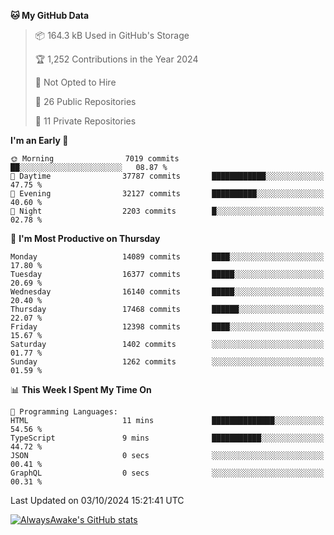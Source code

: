<!--START_SECTION:waka-->
**🐱 My GitHub Data** 

> 📦 164.3 kB Used in GitHub's Storage 
 > 
> 🏆 1,252 Contributions in the Year 2024
 > 
> 🚫 Not Opted to Hire
 > 
> 📜 26 Public Repositories 
 > 
> 🔑 11 Private Repositories 
 > 
**I'm an Early 🐤** 

```text
🌞 Morning                7019 commits        ██░░░░░░░░░░░░░░░░░░░░░░░   08.87 % 
🌆 Daytime                37787 commits       ████████████░░░░░░░░░░░░░   47.75 % 
🌃 Evening                32127 commits       ██████████░░░░░░░░░░░░░░░   40.60 % 
🌙 Night                  2203 commits        █░░░░░░░░░░░░░░░░░░░░░░░░   02.78 % 
```
📅 **I'm Most Productive on Thursday** 

```text
Monday                   14089 commits       ████░░░░░░░░░░░░░░░░░░░░░   17.80 % 
Tuesday                  16377 commits       █████░░░░░░░░░░░░░░░░░░░░   20.69 % 
Wednesday                16140 commits       █████░░░░░░░░░░░░░░░░░░░░   20.40 % 
Thursday                 17468 commits       ██████░░░░░░░░░░░░░░░░░░░   22.07 % 
Friday                   12398 commits       ████░░░░░░░░░░░░░░░░░░░░░   15.67 % 
Saturday                 1402 commits        ░░░░░░░░░░░░░░░░░░░░░░░░░   01.77 % 
Sunday                   1262 commits        ░░░░░░░░░░░░░░░░░░░░░░░░░   01.59 % 
```


📊 **This Week I Spent My Time On** 

```text
💬 Programming Languages: 
HTML                     11 mins             ██████████████░░░░░░░░░░░   54.56 % 
TypeScript               9 mins              ███████████░░░░░░░░░░░░░░   44.72 % 
JSON                     0 secs              ░░░░░░░░░░░░░░░░░░░░░░░░░   00.41 % 
GraphQL                  0 secs              ░░░░░░░░░░░░░░░░░░░░░░░░░   00.31 % 
```


 Last Updated on 03/10/2024 15:21:41 UTC
<!--END_SECTION:waka-->

[![AlwaysAwake's GitHub stats](https://github-readme-stats.vercel.app/api?username=AlwaysAwake&show_icons=true&theme=github_dark&count_private=true)](https://github.com/AlwaysAwake/AlwaysAwake)
